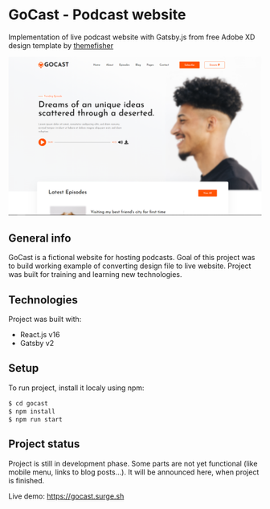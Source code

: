 # GoCast - Podcast website 
Implementation of live podcast website with Gatsby.js from free Adobe XD design template by [themefisher](https://dribbble.com/themefisher)

![Screenshot](screenshot.png)

## General info
GoCast is a fictional website for hosting podcasts. Goal of this project was to build working example of converting design file to live website. Project was built for training and learning new technologies.

## Technologies
Project was built with:
* React.js v16
* Gatsby v2

## Setup
To run project, install it localy using npm: 
```
$ cd gocast
$ npm install
$ npm run start
```

## Project status
Project is still in development phase. Some parts are not yet functional (like mobile menu, links to blog posts...). It will be announced here, when project is finished.

Live demo: https://gocast.surge.sh

